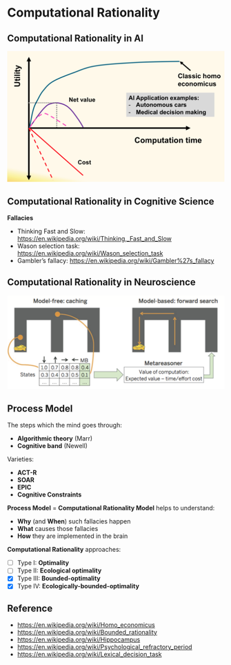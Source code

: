 # Computational Rationality

## Computational Rationality in AI

<p float="left">
	<img src="./pix/ai.png" width="600" />
</p>

## Computational Rationality in Cognitive Science

**Fallacies**
* Thinking Fast and Slow: https://en.wikipedia.org/wiki/Thinking,_Fast_and_Slow
* Wason selection task: https://en.wikipedia.org/wiki/Wason_selection_task
* Gambler’s fallacy: https://en.wikipedia.org/wiki/Gambler%27s_fallacy

## Computational Rationality in Neuroscience

<p float="left">
	<img src="./pix/maze.png" width="600" />
</p>

## Process Model

The steps which the mind goes through:
* **Algorithmic theory** (Marr)
* **Cognitive band** (Newell)

Varieties:
* **ACT-R**
* **SOAR**
* **EPIC**
* **Cognitive Constraints**

**Process Model** = **Computational Rationality Model** helps to understand:
* **Why** (and **When**) such fallacies happen
* **What** causes those fallacies
* **How** they are implemented in the brain

**Computational Rationality** approaches:
- [ ] Type I: **Optimality**
- [ ] Type II: **Ecological optimality**
- [x] Type III: **Bounded-optimality**
- [x] Type IV: **Ecologically-bounded-optimality**

## Reference

* https://en.wikipedia.org/wiki/Homo_economicus
* https://en.wikipedia.org/wiki/Bounded_rationality
* https://en.wikipedia.org/wiki/Hippocampus
* https://en.wikipedia.org/wiki/Psychological_refractory_period
* https://en.wikipedia.org/wiki/Lexical_decision_task

